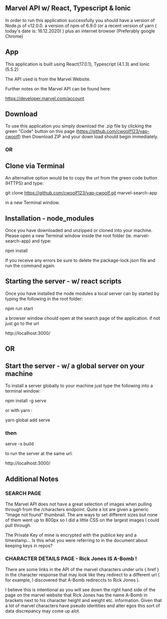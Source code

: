 ## Marvel API w/ React, Typescript & Ionic

In order to run this application successfully you should have a version of Node.js of v12.0.0.
a version of npm of 6.9.0 (or a recent version of yarn ( today's date is: 16.12.2020) )
plus an internet browser (Preferably google Chrome)

## App

This application is built using React(17.0.1), Typescript (4.1.3) and Ionic (5.5.2)

The API used is from the Marvel Website.

Further notes on the Marvel API can be found here:

https://developer.marvel.com/account

## Download
To use this application you simply download the .zip file by clicking the green "Code" button on this page (https://github.com/cwoolf123/yap-cwoolf) then Download ZIP and your down load should begin immediately.

### OR
## Clone via Terminal

An alternative option would be to copy the url from the green code button (HTTPS) and type:

git clone https://github.com/cwoolf123/yap-cwoolf.git  marvel-search-app

in a new Terminal window.

## Installation - node_modules

Once you have downloaded and unzipped or cloned into your machine. Please open a new Terminal window inside the root folder (ie. marvel-search-app) and type:

npm install

If you receive any errors be sure to delete the package-lock.json file and run the command again.

## Starting the server - w/ react scripts
Once you have installed the node modules a local server can by started by typing the following in the root folder:

npm run start

a browser window chould open at the search page of the application. if not just go to the url

http://localhost:3000/

## OR

## Start the server - w/ a global server on your machine 

To install a server globally to your machine just type the following into a terminal window:

npm install -g serve

or with yarn :

yarn global add serve
### then 

  serve -s build

  to run the server at the same url:

  http://localhost:3000/

## Additional Notes

### SEARCH PAGE 

The Marvel API does not have a great selection of images when pulling through from the /characters endpoint. Quite a lot are given a generic "Image not found" thumbnail.
The are ways to set different sizes but none of them went up to 800px so I did a little CSS on the largest images I could pull through.

The Private Key of mine is encrypted with the publice key and a timestamp... Is this what you were referring to in the document about keeping keys in repos?

### CHARACTER DETAILS PAGE - Rick Jones IS A-Bomb ! 

There are some links in the API of the marvel characters under urls { href } in the character response
that may look like they redirect to a different url ( for example, I discovered that A-Bomb redireccts to Rick Jones ). 

I believe this is intentional as you will see down the right hand side of the page on the marvel website that Rick Jones has the name A-Bomb in brackets next to his character height and weight etc. information. Given that a lot of marvel characters have pseudo identities and alter egos this sort of data discrepancy may come up alot.


